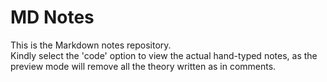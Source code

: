 # MD Notes

This is the Markdown notes repository.
<br>
Kindly select the 'code' option to view the actual hand-typed notes, as the preview mode will remove all the theory written as in comments.
